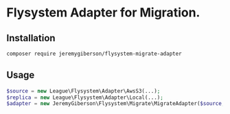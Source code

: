 # Flysystem Adapter for Migration.

## Installation

```bash
composer require jeremygiberson/flysystem-migrate-adapter
```

## Usage

```php
$source = new League\Flysystem\Adapter\AwsS3(...);
$replica = new League\Flysystem\Adapter\Local(...);
$adapter = new JeremyGiberson\Flysystem\Migrate\MigrateAdapter($source, $replica);
```